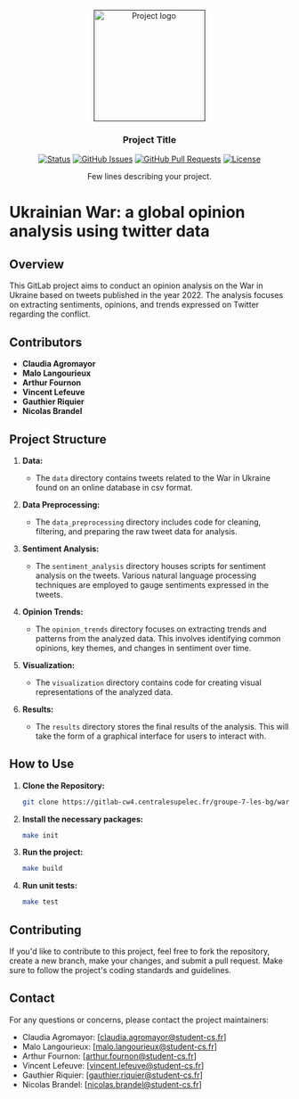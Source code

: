 <p align="center">
  <a href="" rel="noopener">
 <img width=200px height=200px src="https://i.imgur.com/6wj0hh6.jpg" alt="Project logo"></a>
</p>

<h3 align="center">Project Title</h3>

<div align="center">

[![Status](https://img.shields.io/badge/status-active-success.svg)]()
[![GitHub Issues](https://img.shields.io/github/issues/kylelobo/The-Documentation-Compendium.svg)](https://github.com/kylelobo/The-Documentation-Compendium/issues)
[![GitHub Pull Requests](https://img.shields.io/github/issues-pr/kylelobo/The-Documentation-Compendium.svg)](https://github.com/kylelobo/The-Documentation-Compendium/pulls)
[![License](https://img.shields.io/badge/license-MIT-blue.svg)](/LICENSE)

</div>


<p align="center"> Few lines describing your project.
    <br> 
</p>


# Ukrainian War: a global opinion analysis using twitter data

## Overview

This GitLab project aims to conduct an opinion analysis on the War in Ukraine based on tweets published in the year 2022. The analysis focuses on extracting sentiments, opinions, and trends expressed on Twitter regarding the conflict.

## Contributors

- **Claudia Agromayor**
- **Malo Langourieux**
- **Arthur Fournon**
- **Vincent Lefeuve**
- **Gauthier Riquier**
- **Nicolas Brandel**

## Project Structure

1. **Data:**
   - The `data` directory contains tweets related to the War in Ukraine found on an online database in csv format.

2. **Data Preprocessing:**
   - The `data_preprocessing` directory includes code for cleaning, filtering, and preparing the raw tweet data for analysis.

3. **Sentiment Analysis:**
   - The `sentiment_analysis` directory houses scripts for sentiment analysis on the tweets. Various natural language processing techniques are employed to gauge sentiments expressed in the tweets.

4. **Opinion Trends:**
   - The `opinion_trends` directory focuses on extracting trends and patterns from the analyzed data. This involves identifying common opinions, key themes, and changes in sentiment over time.

5. **Visualization:**
   - The `visualization` directory contains code for creating visual representations of the analyzed data.

6. **Results:**
   - The `results` directory stores the final results of the analysis. This will take the form of a graphical interface for users to interact with.

## How to Use

1. **Clone the Repository:**
   ```bash
   git clone https://gitlab-cw4.centralesupelec.fr/groupe-7-les-bg/war_ukraine.git

2. **Install the necessary packages:**
   ```bash
   make init

3. **Run the project:**
   ```bash
   make build

3. **Run unit tests:**
   ```bash
   make test

## Contributing
If you'd like to contribute to this project, feel free to fork the repository, create a new branch, make your changes, and submit a pull request. Make sure to follow the project's coding standards and guidelines.

## Contact
For any questions or concerns, please contact the project maintainers:
- Claudia Agromayor: [claudia.agromayor@student-cs.fr]
- Malo Langourieux: [malo.langourieux@student-cs.fr]
- Arthur Fournon: [arthur.fournon@student-cs.fr]
- Vincent Lefeuve: [vincent.lefeuve@student-cs.fr]
- Gauthier Riquier: [gauthier.riquier@student-cs.fr]
- Nicolas Brandel: [nicolas.brandel@student-cs.fr]